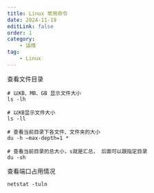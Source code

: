 ```yaml
---
title: Linux 常用命令
date: 2024-11-19
editLink: false
order: 1
category:
    - 运维
tag: 
    - Linux
---
```


查看文件目录

```shell
# 以KB、MB、GB 显示文件大小
ls -lh

# 以KB显示文件大小
ls -ll

# 查看当前目录下各文件、文件夹的大小
du -h –max-depth=1 *

# 查看当前目录的总大小，s就是汇总， 后面可以跟指定目录
du -sh
```

查看端口占用情况

```shell
netstat -tuln
```